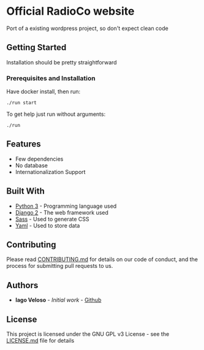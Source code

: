 # Official RadioCo website

Port of a existing wordpress project, so don't expect clean code

## Getting Started

Installation should be pretty straightforward

### Prerequisites and Installation

Have docker install, then run:

```
./run start
```

To get help just run without arguments:
```
./run
```

## Features

* Few dependencies
* No database
* Internationalization Support


## Built With

* [Python 3](https://www.python.org) - Programming language used
* [Django 2](https://www.djangoproject.com/) - The web framework used
* [Sass](https://sass-lang.com/) - Used to generate CSS
* [Yaml](http://yaml.org/) - Used to store data

## Contributing

Please read [CONTRIBUTING.md](https://gist.github.com/PurpleBooth/b24679402957c63ec426) for details on our code of conduct, and the process for submitting pull requests to us.

## Authors

* **Iago Veloso** - *Initial work* - [Github](https://github.com/iago1460/)

## License

This project is licensed under the GNU GPL v3 License - see the [LICENSE.md](LICENSE.md) file for details

